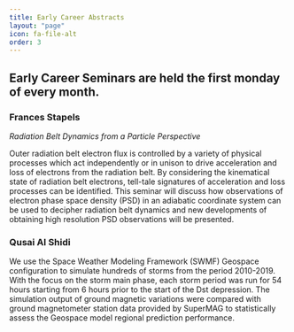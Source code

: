 ```yaml
---
title: Early Career Abstracts
layout: "page"
icon: fa-file-alt
order: 3
---
```


<h2>Early Career Seminars are held the first monday of every month.</h2>

<h3>Frances Stapels</h3>

*Radiation Belt Dynamics from a Particle Perspective*

Outer radiation belt electron flux is controlled by a variety of physical processes which act independently or in unison to drive acceleration and loss of electrons from the radiation belt. By considering the kinematical state of radiation belt electrons, tell-tale signatures of acceleration and loss processes can be identified. This seminar will discuss how observations of electron phase space density (PSD) in an adiabatic coordinate system can be used to decipher radiation belt dynamics and new developments of obtaining high resolution PSD observations will be presented.

<h3>Qusai Al Shidi</h3>

We use the Space Weather Modeling Framework (SWMF) Geospace configuration to simulate hundreds of storms from the period 2010-2019. With the focus on the storm main phase, each storm period was run for 54 hours starting from 6 hours prior to the start of the Dst depression. The simulation output of ground magnetic variations were compared with ground magnetometer station data provided by SuperMAG to statistically assess the Geospace model regional prediction performance.